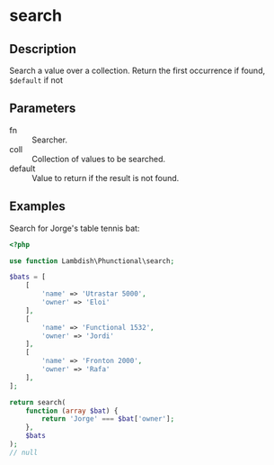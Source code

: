 # search

## Description
Search a value over a collection. Return the first occurrence if found, `$default` if not

## Parameters

<dl>
  <dt>fn</dt>
  <dd>Searcher.</dd>

  <dt>coll</dt>
  <dd>Collection of values to be searched.</dd>

  <dt>default</dt>
  <dd>Value to return if the result is not found.</dd>
</dl>

## Examples

Search for Jorge's table tennis bat:
```php
<?php

use function Lambdish\Phunctional\search;

$bats = [
    [
        'name' => 'Utrastar 5000',
        'owner' => 'Eloi'
    ],
    [
        'name' => 'Functional 1532',
        'owner' => 'Jordi'
    ],
    [
        'name' => 'Fronton 2000',
        'owner' => 'Rafa'
    ],
];

return search(
    function (array $bat) {
        return 'Jorge' === $bat['owner'];
    }, 
    $bats
);
// null
```
